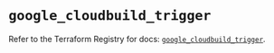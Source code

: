 # `google_cloudbuild_trigger`

Refer to the Terraform Registry for docs: [`google_cloudbuild_trigger`](https://registry.terraform.io/providers/hashicorp/google/5.39.0/docs/resources/cloudbuild_trigger).
